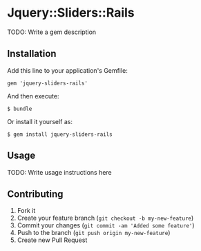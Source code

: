 # Jquery::Sliders::Rails

TODO: Write a gem description

## Installation

Add this line to your application's Gemfile:

    gem 'jquery-sliders-rails'

And then execute:

    $ bundle

Or install it yourself as:

    $ gem install jquery-sliders-rails

## Usage

TODO: Write usage instructions here

## Contributing

1. Fork it
2. Create your feature branch (`git checkout -b my-new-feature`)
3. Commit your changes (`git commit -am 'Added some feature'`)
4. Push to the branch (`git push origin my-new-feature`)
5. Create new Pull Request
